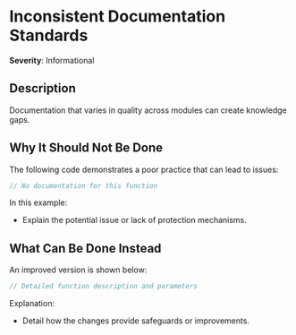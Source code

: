 # Inconsistent Documentation Standards

**Severity**: Informational

## Description
Documentation that varies in quality across modules can create knowledge gaps.

## Why It Should Not Be Done

The following code demonstrates a poor practice that can lead to issues:

```rust
// No documentation for this function
```

In this example:
- Explain the potential issue or lack of protection mechanisms.

## What Can Be Done Instead

An improved version is shown below:

```rust
// Detailed function description and parameters
```

Explanation:
- Detail how the changes provide safeguards or improvements.
